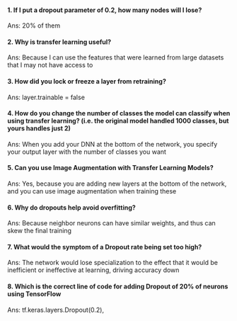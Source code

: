#### 1. If I put a dropout parameter of 0.2, how many nodes will I lose?
Ans: 20% of them
#### 2. Why is transfer learning useful?
Ans: Because I can use the features that were learned from large datasets that I may not have access to
#### 3. How did you lock or freeze a layer from retraining?
Ans: layer.trainable = false
#### 4. How do you change the number of classes the model can classify when using transfer learning? (i.e. the original model handled 1000 classes, but yours handles just 2)
Ans: When you add your DNN at the bottom of the network, you specify your output layer with the number of classes you want
#### 5. Can you use Image Augmentation with Transfer Learning Models?
Ans: Yes, because you are adding new layers at the bottom of the network, and you can use image augmentation when training these
#### 6. Why do dropouts help avoid overfitting?
Ans: Because neighbor neurons can have similar weights, and thus can skew the final training
#### 7. What would the symptom of a Dropout rate being set too high?
Ans: The network would lose specialization to the effect that it would be inefficient or ineffective at learning, driving accuracy down
#### 8. Which is the correct line of code for adding Dropout of 20% of neurons using TensorFlow
Ans: tf.keras.layers.Dropout(0.2),
